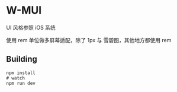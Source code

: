 # W-MUI

 UI 风格参照 iOS 系统

 使用 rem 单位做多屏幕适配，除了 1px 与 雪碧图，其他地方都使用 rem

 ## Building

 ```
npm install
# watch
npm run dev
 ```

